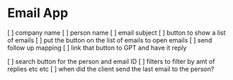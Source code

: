 # Email App
[ ] company name
[ ] person name
[ ] email subject
[ ] button to show a list of emails
[ ] put the button on the list of emails to open emails
[ ] send follow up mapping
    [ ] link that button to GPT and have it reply

[ ] search button for the person and email ID
[ ] filters to filter by amt of replies etc etc
[ ] when did the client send the last email to the person? 
